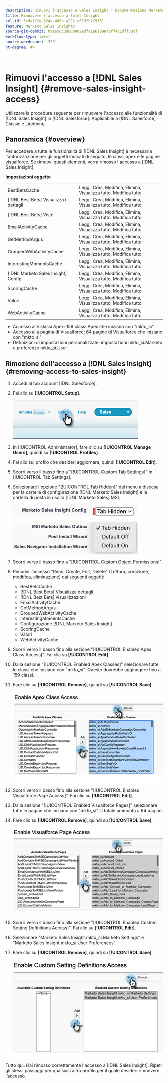 ```yaml
---
description: Rimuovi l'accesso a Sales Insight - Documentazione Marketo - Documentazione del prodotto
title: Rimuovere l'accesso a Sales Insight
exl-id: 3cda112a-524e-469b-a222-c0192b2f5301
feature: Marketo Sales Insights
source-git-commit: 09a656c3a0d0002edfa1a61b987bff4c1dff33cf
workflow-type: tm+mt
source-wordcount: '329'
ht-degree: 4%

---
```


# Rimuovi l&#39;accesso a [!DNL Sales Insight] {#remove-sales-insight-access}

Utilizzare la procedura seguente per rimuovere l&#39;accesso alle funzionalità di [!DNL Sales Insight] in [!DNL Salesforce]. Applicabile a [!DNL Salesforce] Classic e Lightning.

## Panoramica {#overview}

Per accedere a tutte le funzionalità di [!DNL Sales Insight] è necessaria l&#39;autorizzazione per gli oggetti indicati di seguito, le classi apex e le pagine visualforce. Se rimuovi questi elementi, verrà rimosso l&#39;accesso a [!DNL Sales Insight].

**Impostazioni oggetto**

<table>
 <tbody>
 <tr>
   <td>BestBetsCache</td>
   <td>Leggi, Crea, Modifica, Elimina, Visualizza tutto, Modifica tutto</td>
  </tr>
  <tr>
   <td>[!DNL Best Bets] Visualizza i dettagli</td>
   <td>Leggi, Crea, Modifica, Elimina, Visualizza tutto, Modifica tutto</td>
  </tr>
  <tr>
   <td>[!DNL Best Bets] Viste</td>
   <td>Leggi, Crea, Modifica, Elimina, Visualizza tutto, Modifica tutto</td>
  </tr>
  <tr>
   <td>EmailActivityCache</td>
   <td>Leggi, Crea, Modifica, Elimina, Visualizza tutto, Modifica tutto</td>
  </tr>
  <tr>
   <td>GetMethodArgus</td>
   <td>Leggi, Crea, Modifica, Elimina, Visualizza tutto, Modifica tutto</td>
  </tr>
  <tr>
   <td>GroupedWebActivityCache</td>
   <td>Leggi, Crea, Modifica, Elimina, Visualizza tutto, Modifica tutto</td>
  </tr>
  <tr>
   <td>InterestingMomentsCache</td>
   <td>Leggi, Crea, Modifica, Elimina, Visualizza tutto, Modifica tutto</td>
  </tr>
  <tr>
   <td>[!DNL Marketo Sales Insight] Config</td>
   <td>Leggi, Crea, Modifica, Elimina, Visualizza tutto, Modifica tutto</td>
  </tr>
  <tr>
   <td>ScoringCache</td>
   <td>Leggi, Crea, Modifica, Elimina, Visualizza tutto, Modifica tutto</td>
  </tr>
  <tr>
   <td>Valori</td>
   <td>Leggi, Crea, Modifica, Elimina, Visualizza tutto, Modifica tutto</td>
  </tr>
  <tr>
   <td>WebActivityCache</td>
   <td>Leggi, Crea, Modifica, Elimina, Visualizza tutto, Modifica tutto</td>
  </tr>
 </tbody>
</table>

* Accesso alle classi Apex: 159 classi Apex che iniziano con &quot;mkto_si&quot;
* Accesso alla pagina di Visualforce: 64 pagine di Visualforce che iniziano con &quot;mkto_si&quot;
* Definizioni di impostazioni personalizzate: impostazioni mkto_si.Marketo e preferenze mkto_si.User

## Rimozione dell&#39;accesso a [!DNL Sales Insight] {#removing-access-to-sales-insight}

1. Accedi al tuo account [!DNL Salesforce].

1. Fai clic su **[!UICONTROL Setup]**.

   ![](assets/remove-sales-insight-access-1.png)

1. In [!UICONTROL Administrator], fare clic su **[!UICONTROL Manage Users]**, quindi su **[!UICONTROL Profiles]**.

1. Fai clic sul profilo che desideri aggiornare, quindi **[!UICONTROL Edit]**.

1. Scorri verso il basso fino a &quot;[!UICONTROL Custom Tab Settings]&quot; in [!UICONTROL Tab Settings].

1. Selezionare l&#39;opzione &quot;[!UICONTROL Tab Hidden]&quot; dal menu a discesa per la cartella di configurazione [!DNL Marketo Sales Insight] e la cartella di posta in uscita [!DNL Marketo Sales] MSI.

   ![](assets/remove-sales-insight-access-2.png)

   ![](assets/remove-sales-insight-access-3.png)

1. Scorri verso il basso fino a &quot;[!UICONTROL Custom Object Permissions]&quot;.

1. Rimuovi l’accesso &quot;Read, Create, Edit, Delete&quot; (Lettura, creazione, modifica, eliminazione) dai seguenti oggetti:

   * BestBetsCache
   * [!DNL Best Bets] Visualizza dettagli
   * [!DNL Best Bets] visualizzazioni
   * EmailActivityCache
   * GetMethodArgus
   * GroupedWebActivityCache
   * InterestingMomentsCache
   * Configurazione [!DNL Marketo Sales Insight]
   * ScoringCache
   * Valori
   * WebActivityCache

1. Scorri verso il basso fino alla sezione &quot;[!UICONTROL Enabled Apex Class Access]&quot;. Fai clic su **[!UICONTROL Edit]**.

1. Dalla sezione &quot;[!UICONTROL Enabled Apex Classes]&quot; selezionare tutte le classi che iniziano con &quot;mkto_si&quot;. Questo dovrebbe aggiungere fino a 159 classi.

1. Fare clic su **[!UICONTROL Remove]**, quindi su **[!UICONTROL Save]**.

   ![](assets/remove-sales-insight-access-4.png)

1. Scorri verso il basso fino alla sezione &quot;[!UICONTROL Enabled Visualforce Page Access]&quot;. Fai clic su **[!UICONTROL Edit]**.

1. Dalla sezione &quot;[!UICONTROL Enabled Visualforce Pages]&quot; selezionare tutte le pagine che iniziano con &quot;mkto_si&quot;. Il totale ammonta a 64 pagine.

1. Fare clic su **[!UICONTROL Remove]**, quindi su **[!UICONTROL Save]**.

   ![](assets/remove-sales-insight-access-5.png)

1. Scorri verso il basso fino alla sezione &quot;[!UICONTROL Enabled Custom Setting Definitions Access]&quot;. Fai clic su **[!UICONTROL Edit]**.

1. Selezionare &quot;Marketo Sales Insight.mkto_si.Marketo Settings&quot; e &quot;Marketo Sales Insight.mkto_si.User Preferences&quot;.

1. Fare clic su **[!UICONTROL Remove]**, quindi su **[!UICONTROL Save]**.

   ![](assets/remove-sales-insight-access-6.png)

Tutto qui. Hai rimosso correttamente l&#39;accesso a [!DNL Sales Insight]. Ripeti gli stessi passaggi per qualsiasi altro profilo per il quale desideri rimuovere l’accesso.
